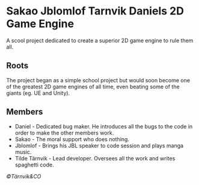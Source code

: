 # Sakao Jblomlof Tarnvik Daniels 2D Game Engine

A scool project dedicated to create a superior 2D game engine to rule them all.

## Roots

The project began as a simple school project but would soon become one of the greatest 2D game engines of all time, even beating some of the giants (eg. UE and Unity).

## Members

- Daniel - Dedicated bug maker. He introduces all the bugs to the code in order to make the other members work.
- Sakao - The moral support who does nothing.
- Jblomlof - Brings his JBL speaker to code session and plays manga music.
- Tilde Tärnvik - Lead developer. Oversees all the work and writes spaghetti code.

_©Tärnvik&CO_
